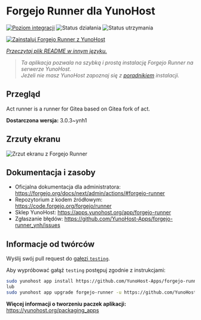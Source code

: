 <!--
To README zostało automatycznie wygenerowane przez <https://github.com/YunoHost/apps/tree/master/tools/readme_generator>
Nie powinno być ono edytowane ręcznie.
-->

# Forgejo Runner dla YunoHost

[![Poziom integracji](https://apps.yunohost.org/badge/integration/forgejo-runner)](https://ci-apps.yunohost.org/ci/apps/forgejo-runner/)
![Status działania](https://apps.yunohost.org/badge/state/forgejo-runner)
![Status utrzymania](https://apps.yunohost.org/badge/maintained/forgejo-runner)

[![Zainstaluj Forgejo Runner z YunoHost](https://install-app.yunohost.org/install-with-yunohost.svg)](https://install-app.yunohost.org/?app=forgejo-runner)

*[Przeczytaj plik README w innym języku.](./ALL_README.md)*

> *Ta aplikacja pozwala na szybką i prostą instalację Forgejo Runner na serwerze YunoHost.*  
> *Jeżeli nie masz YunoHost zapoznaj się z [poradnikiem](https://yunohost.org/install) instalacji.*

## Przegląd

Act runner is a runner for Gitea based on Gitea fork of act.

**Dostarczona wersja:** 3.0.3~ynh1

## Zrzuty ekranu

![Zrzut ekranu z Forgejo Runner](./doc/screenshots/example.jpg)

## Dokumentacja i zasoby

- Oficjalna dokumentacja dla administratora: <https://forgejo.org/docs/next/admin/actions/#forgejo-runner>
- Repozytorium z kodem źródłowym: <https://code.forgejo.org/forgejo/runner>
- Sklep YunoHost: <https://apps.yunohost.org/app/forgejo-runner>
- Zgłaszanie błędów: <https://github.com/YunoHost-Apps/forgejo-runner_ynh/issues>

## Informacje od twórców

Wyślij swój pull request do [gałęzi `testing`](https://github.com/YunoHost-Apps/forgejo-runner_ynh/tree/testing).

Aby wypróbować gałąź `testing` postępuj zgodnie z instrukcjami:

```bash
sudo yunohost app install https://github.com/YunoHost-Apps/forgejo-runner_ynh/tree/testing --debug
lub
sudo yunohost app upgrade forgejo-runner -u https://github.com/YunoHost-Apps/forgejo-runner_ynh/tree/testing --debug
```

**Więcej informacji o tworzeniu paczek aplikacji:** <https://yunohost.org/packaging_apps>
